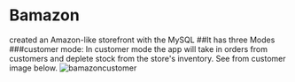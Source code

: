 # Bamazon
created an Amazon-like storefront with the MySQL
##It has three Modes
###customer mode:
In customer mode the app will take in orders from customers and deplete stock from the store's inventory.
See from customer image below.
![bamazoncustomer](https://user-images.githubusercontent.com/31144580/35600348-0a366c84-05f3-11e8-9f4f-fcc58dec108b.gif)
